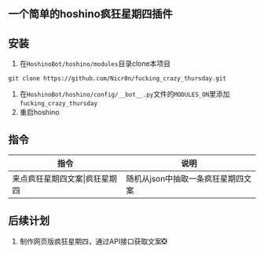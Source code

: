 ## 一个简单的hoshino疯狂星期四插件

## 安装

1. 在`HoshinoBot/hoshino/modules`目录clone本项目 
```
git clone https://github.com/Nicr0n/fucking_crazy_thursday.git
```
1. 在`HoshinoBot/hoshino/config/__bot__.py`文件的`MODULES_ON`里添加`fucking_crazy_thursday`
1. 重启hoshino

## 指令
|  指令   | 说明  |
|  ----  | ----  |
| 来点疯狂星期四文案\|疯狂星期四 |随机从json中抽取一条疯狂星期四文案 |

## 后续计划

1. 制作网页版疯狂星期四，通过API接口获取文案❎
